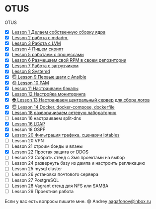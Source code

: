 # OTUS
OTUS

- [x] [Lesson 1 Делаем собственную сборку ядра](lesson01)
- [X] [Lesson 2 работа с mdadm.](lesson02)
- [X] [Lesson 3 Работа с LVM](lesson03)
- [X] [Lesson 4 Пишем скрипт](lesson04)
- [X] [Lesson 5 работаем с процессами](lesson05)
- [X] [Lesson 6 Размещаем свой RPM в своем репозитории](lesson06)
- [X] [Lesson 7 Работа с загрузчиком](lesson07)
- [X] [Lesson 8 Systemd](lesson08)
- [X] [:innocent: Lesson 9 Первые шаги с Ansible](lesson09)
- [X] [:sweat: Lesson 10 PAM](lesson10)
- [X] [Lesson 11 Настраиваем бэкапы](lesson11)
- [X] [Lesson 12 Настройка мониторинга](lesson12)
- [X] [:alien: Lesson 13 Настраиваем центральный сервер для сбора логов](lesson*13*)
- [X] [:innocent: Lesson 14 Docker, docker-compose, dockerfile](lesson14)
- [X] [Lesson 18 разворачиваем сетевую лабораторию](lesson18)
- [ ] Lesson 16 настраиваем split-dns
- [X] [Lesson 16 LDAP](lesson16)
- [X] Lesson 18 OSPF
- [X] [Lesson 20 Фильтрация трафика, сценарии iptables](lesson20)
- [ ] Lesson 20 VPN
- [ ] Lesson 21 строим бонды и вланы
- [X] Lesson 22 Простая защита от DDOS
- [ ] Lesson 23 Собрать стенд с 3мя проектами на выбор
- [ ] Lesson 24 развернуть базу из дампа и настроить репликацию
- [ ] Lesson 25 mysql cluster
- [ ] Lesson 26 установка почтового сервера
- [ ] Lesson 27 PostgreSQL
- [ ] Lesson 28 Vagrant стенд для NFS или SAMBA
- [ ] Lesson 29 Проектная работа

Если у вас есть вопросы пишите мне. :smile:
Andrey
aagafonov@inbox.ru
